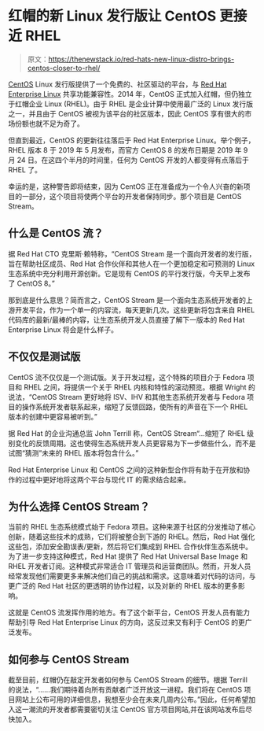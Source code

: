 # 红帽的新 Linux 发行版让 CentOS 更接近 RHEL

> 原文：<https://thenewstack.io/red-hats-new-linux-distro-brings-centos-closer-to-rhel/>

[CentOS](https://www.centos.org/) Linux 发行版提供了一个免费的、社区驱动的平台，与 [Red Hat Enterprise Linux](https://www.redhat.com/en/technologies/linux-platforms/enterprise-linux) 共享功能兼容性。2014 年，CentOS 正式加入红帽，但仍独立于红帽企业 Linux (RHEL)。由于 RHEL 是企业计算中使用最广泛的 Linux 发行版之一，并且由于 CentOS 被视为该平台的社区版本，因此 CentOS 享有很大的市场份额也就不足为奇了。

但直到最近，CentOS 的更新往往落后于 Red Hat Enterprise Linux。举个例子，RHEL 版本 8 于 2019 年 5 月发布，而官方 CentOS 8 的发布日期是 2019 年 9 月 24 日。在这四个半月的时间里，任何为 CentOS 开发的人都变得有点落后于 RHEL 了。

幸运的是，这种警告即将结束，因为 CentOS 正在准备成为一个令人兴奋的新项目的一部分，这个项目将使两个平台的开发者保持同步。那个项目是 CentOS Stream。

## 什么是 CentOS 流？

据 Red Hat CTO 克里斯·赖特称，“CentOS Stream 是一个面向开发者的发行版，旨在帮助社区成员、Red Hat 合作伙伴和其他人在一个更加稳定和可预测的 Linux 生态系统中充分利用开源创新。它是现有 CentOS 的平行发行版，今天早上发布了 CentOS 8。”

那到底是什么意思？简而言之，CentOS Stream 是一个面向生态系统开发者的上游开发平台，作为一个单一的内容流，每天更新几次。这些更新将包含来自 RHEL 代码库的最新/最棒的内容，让生态系统开发人员直接了解下一版本的 Red Hat Enterprise Linux 将会是什么样子。

## 不仅仅是测试版

CentOS 流不仅仅是一个测试版。关于开发过程，这个特殊的项目介于 Fedora 项目和 RHEL 之间，将提供一个关于 RHEL 内核和特性的滚动预览。根据 Wright 的说法，“CentOS Stream 更好地将 ISV、IHV 和其他生态系统开发者与 Fedora 项目的操作系统开发者联系起来，缩短了反馈回路，使所有的声音在下一个 RHEL 版本的创建中更容易被听到。”

据 Red Hat 的企业沟通总监 John Terrill 称，CentOS Stream“…缩短了 RHEL 级别变化的反馈周期。这也使得生态系统开发人员更容易为下一步做些什么，而不是试图“猜测”未来的 RHEL 版本将包含什么。”

Red Hat Enterprise Linux 和 CentOS 之间的这种新型合作将有助于在开放和协作的过程中更好地将这两个平台与现代 IT 的需求结合起来。

## 为什么选择 CentOS Stream？

当前的 RHEL 生态系统模式始于 Fedora 项目。这种来源于社区的分发推动了核心创新，随着这些技术的成熟，它们将被整合到下游的 RHEL。然后，Red Hat 强化这些包，添加安全勘误表/更新，然后将它们集成到 RHEL 合作伙伴生态系统中。为了进一步支持这种模式，Red Hat 提供了 Red Hat Universal Base Image 和 RHEL 开发者订阅。这种模式非常适合 IT 管理员和运营商团队。然而，开发人员经常发现他们需要更多来解决他们自己的挑战和需求。这意味着对代码的访问，与更广泛的 Red Hat 社区的更透明的协作过程，以及对新的 RHEL 版本的更多影响。

这就是 CentOS 流发挥作用的地方。有了这个新平台，CentOS 开发人员有能力帮助引导 Red Hat Enterprise Linux 的方向，这反过来又有利于 CentOS 的更广泛发布。

## 如何参与 CentOS Stream

截至目前，红帽仍在敲定开发者如何参与 CentOS Stream 的细节。根据 Terrill 的说法，“……我们期待着向所有贡献者广泛开放这一进程。我们将在 CentOS 项目网站上公布可用的详细信息，我想至少会在未来几周内公布。”因此，任何希望加入这一潮流的开发者都需要密切关注 CentOS 官方项目网站,并在该网站发布后尽快加入。

<svg xmlns:xlink="http://www.w3.org/1999/xlink" viewBox="0 0 68 31" version="1.1"><title>Group</title> <desc>Created with Sketch.</desc></svg>